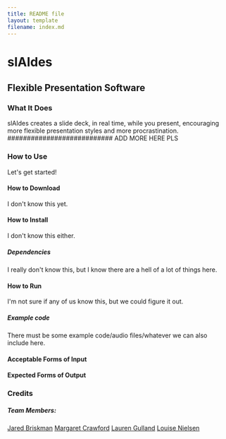```yaml
---
title: README file
layout: template
filename: index.md
---
```

# slAIdes

## Flexible Presentation Software

### What It Does
slAIdes creates a slide deck, in real time, while you present, encouraging more flexible presentation styles and more procrastination.
########################### ADD MORE HERE PLS

### How to Use
Let's get started!

#### How to Download
I don't know this yet.

#### How to Install
I don't know this either.

##### Dependencies
I really don't know this, but I know there are a hell of a lot of things here.


#### How to Run
I'm not sure if any of us know this, but we could figure it out.

##### Example code
There must be some example code/audio files/whatever we can also include here.

#### Acceptable Forms of Input


#### Expected Forms of Output


### Credits

##### Team Members:

[Jared Briskman](https://github.com/jaredbriskman "Jared's Github profile")
[Margaret Crawford](https://github.com/Margaretmcrawf "Margo's Github profile")
[Lauren Gulland](https://github.com/laurengulland "Lauren's Github profile")
[Louise Nielsen](https://github.com/nielsenlouise "Louise's Github profile")
